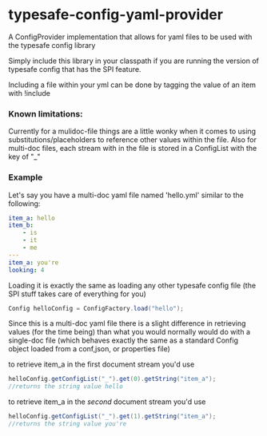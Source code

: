 # typesafe-config-yaml-provider
A ConfigProvider implementation that allows for yaml files to be used with the typesafe config library

Simply include this library in your classpath if you are running the version of typesafe config that has the SPI feature.

Including a file within your yml can be done by tagging the value of an item with !include

### Known limitations:
Currently for a mulidoc-file things are a little wonky when it comes to using substitutions/placeholders to reference other values within the file. Also for multi-doc files, each stream with in the file is stored in a ConfigList with the key of "_"

### Example
Let's say you have a multi-doc yaml file named 'hello.yml' similar to the following:
``` yaml
item_a: hello
item_b:
    - is
    - it
    - me
---
item_a: you're
looking: 4
```
Loading it is exactly the same as loading any other typesafe config file (the SPI stuff takes care of everything for you)
``` java
Config helloConfig = ConfigFactory.load("hello");
```

Since this is a multi-doc yaml file there is a slight difference in retrieving values (for the time being) than what you would normally would do with a single-doc file (which behaves exactly the same as a standard Config object loaded from a conf,json, or properties file)

to retrieve item_a in the first document stream you'd use
``` java
helloConfig.getConfigList("_").get(0).getString("item_a");
//returns the string value hello
```
to retrieve item_a in the _second_ document stream you'd use
``` java
helloConfig.getConfigList("_").get(1).getString("item_a");
//returns the string value you're
```

